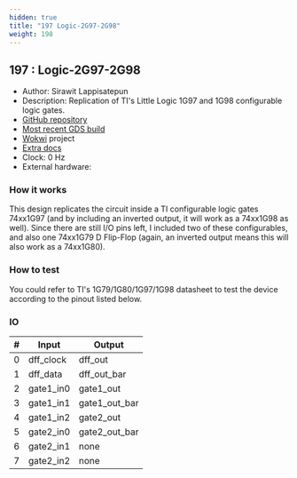 ```yaml
---
hidden: true
title: "197 Logic-2G97-2G98"
weight: 198
---
```


## 197 : Logic-2G97-2G98

* Author: Sirawit Lappisatepun
* Description: Replication of TI's Little Logic 1G97 and 1G98 configurable logic gates.
* [GitHub repository](https://github.com/Sirawit7205/tt02-2G97-2G98)
* [Most recent GDS build](https://github.com/Sirawit7205/tt02-2G97-2G98/actions/runs/3595755642)
* [Wokwi](https://wokwi.com/projects/341432030163108435) project
* [Extra docs]()
* Clock: 0 Hz
* External hardware: 



### How it works

This design replicates the circuit inside a TI configurable logic gates 74xx1G97 (and by including an inverted output, it will work as a 74xx1G98 as well). Since there are still I/O pins left, I included two of these configurables, and also one 74xx1G79 D Flip-Flop (again, an inverted output means this will also work as a 74xx1G80).

### How to test

You could refer to TI's 1G79/1G80/1G97/1G98 datasheet to test the device according to the pinout listed below.

### IO

| # | Input        | Output       |
|---|--------------|--------------|
| 0 | dff_clock  | dff_out |
| 1 | dff_data  | dff_out_bar |
| 2 | gate1_in0  | gate1_out |
| 3 | gate1_in1  | gate1_out_bar |
| 4 | gate1_in2  | gate2_out |
| 5 | gate2_in0  | gate2_out_bar |
| 6 | gate2_in1  | none |
| 7 | gate2_in2  | none |
